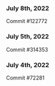 ### July 8th, 2022

Commit #122772

### July 5th, 2022

Commit #314353


### July 4th, 2022

Commit #72281
